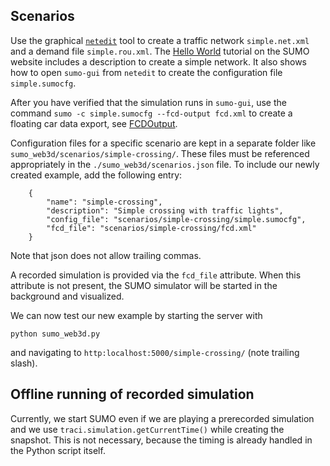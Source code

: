## Scenarios

Use the graphical [`netedit`](https://sumo.dlr.de/docs/Netedit/index.html) tool to create a traffic network `simple.net.xml` and a demand file `simple.rou.xml`.
The [Hello World](https://sumo.dlr.de/docs/Tutorials/Hello_World.html) tutorial on the SUMO website includes a description to create a simple network.
It also shows how to open `sumo-gui` from `netedit` to create the configuration file `simple.sumocfg`.

After you have verified that the simulation runs in `sumo-gui`, use the command `sumo -c simple.sumocfg --fcd-output fcd.xml` to create a floating car data export, see [FCDOutput](https://sumo.dlr.de/docs/Simulation/Output/FCDOutput.html).

Configuration files for a specific scenario are kept in a separate folder like `sumo_web3d/scenarios/simple-crossing/`.
These files must be referenced appropriately in the `./sumo_web3d/scenarios.json` file.
To include our newly created example, add the following entry:
```
    {
        "name": "simple-crossing",
        "description": "Simple crossing with traffic lights",
        "config_file": "scenarios/simple-crossing/simple.sumocfg",
        "fcd_file": "scenarios/simple-crossing/fcd.xml"
    }
```
Note that json does not allow trailing commas.

A recorded simulation is provided via the `fcd_file` attribute.
When this attribute is not present, the SUMO simulator will be started in the background and visualized.

We can now test our new example by starting the server with
```
python sumo_web3d.py
```
and navigating to `http:localhost:5000/simple-crossing/` (note trailing slash).


## Offline running of recorded simulation
Currently, we start SUMO even if we are playing a prerecorded simulation and we use `traci.simulation.getCurrentTime()` while creating the snapshot.
This is not necessary, because the timing is already handled in the Python script itself.
